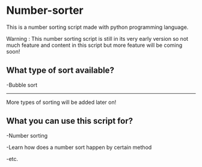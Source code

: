 # Number-sorter

This is a number sorting script made with python programming language.

Warning : This number sorting script is still in its very early version so not much feature and content in this script but more feature will be coming soon!
## What type of sort available?
-Bubble sort

---------------------------------------------
More types of sorting will be added later on!

## What you can use this script for?
-Number sorting

-Learn how does a number sort happen by certain method

-etc.
